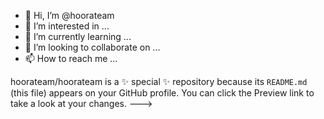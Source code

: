 - 👋 Hi, I’m @hoorateam
- 👀 I’m interested in ...
- 🌱 I’m currently learning ...
- 💞️ I’m looking to collaborate on ...
- 📫 How to reach me ...

hoorateam/hoorateam is a ✨ special ✨ repository because its `README.md` (this file) appears on your GitHub profile.
You can click the Preview link to take a look at your changes.
--->
